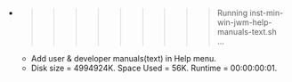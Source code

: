 * >>>>>>>>> Running inst-min-win-jwm-help-manuals-text.sh ...
  * Add user & developer manuals(text) in Help menu.
  * Disk size = 4994924K. Space Used = 56K. Runtime = 00:00:00:01.
